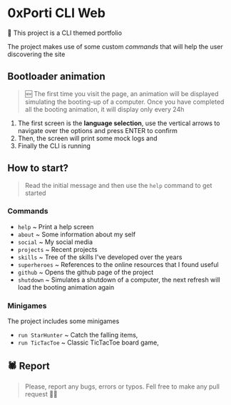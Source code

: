 # 0xPorti CLI Web

🤔 This project is a CLI themed portfolio

The project makes use of some custom *commands* that will help the user discovering the site


## Bootloader animation

> 🆕 The first time you visit the page, an animation will be displayed simulating the booting-up of a computer. Once you have completed all the booting animation, it will display only every 24h

1. The first screen is the **language selection**, use the vertical arrows to navigate over the options and press ENTER to confirm
2. Then, the screen will print some mock logs and
3. Finally the CLI is running

## How to start?

> Read the initial message and then use the `help` command to get started

### Commands

- `help` ~ Print a help screen 
- `about` ~ Some information about my self
- `social` ~ My social media
- `projects` ~ Recent projects
- `skills` ~ Tree of the skills I've developed over the years
- `superheroes` ~ References to the online resources that I found useful
- `github` ~ Opens the github page of the project
- `shutdown` ~ Simulates a shutdown of a computer, the next refresh will load the booting animation again

### Minigames

The project includes some minigames 

  - `run StarHunter` ~ Catch the falling items,
  - `run TicTacToe` ~ Classic TicTacToe board game,

## 🕷 Report

> Please, report any bugs, errors or typos. Fell free to make any pull request 👐🏻